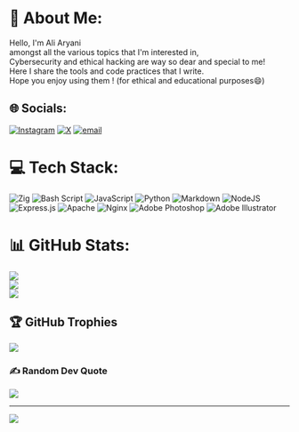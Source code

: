 # 💎 About Me:
Hello, I'm Ali Aryani<br>
amongst all the various topics that I'm interested in,<br>
Cybersecurity and ethical hacking are way so dear and special to me!<br>
Here I share the tools and code practices that I write.<br>
Hope you enjoy using them ! (for ethical and educational purposes😄)


## 🌐 Socials:
[![Instagram](https://img.shields.io/badge/Instagram-%23E4405F.svg?logo=Instagram&logoColor=white)](https://instagram.com/aliaryani.security) [![X](https://img.shields.io/badge/X-black.svg?logo=X&logoColor=white)](https://x.com/aliaryani_sec) [![email](https://img.shields.io/badge/Email-D14836?logo=gmail&logoColor=white)](mailto:lenesis@proton.me) 

# 💻 Tech Stack:
![Zig](https://img.shields.io/badge/Zig-%23F7A41D.svg?style=for-the-badge&logo=zig&logoColor=white) ![Bash Script](https://img.shields.io/badge/bash_script-%23121011.svg?style=for-the-badge&logo=gnu-bash&logoColor=white) ![JavaScript](https://img.shields.io/badge/javascript-%23323330.svg?style=for-the-badge&logo=javascript&logoColor=%23F7DF1E) ![Python](https://img.shields.io/badge/python-3670A0?style=for-the-badge&logo=python&logoColor=ffdd54) ![Markdown](https://img.shields.io/badge/markdown-%23000000.svg?style=for-the-badge&logo=markdown&logoColor=white) ![NodeJS](https://img.shields.io/badge/node.js-6DA55F?style=for-the-badge&logo=node.js&logoColor=white) ![Express.js](https://img.shields.io/badge/express.js-%23404d59.svg?style=for-the-badge&logo=express&logoColor=%2361DAFB) ![Apache](https://img.shields.io/badge/apache-%23D42029.svg?style=for-the-badge&logo=apache&logoColor=white) ![Nginx](https://img.shields.io/badge/nginx-%23009639.svg?style=for-the-badge&logo=nginx&logoColor=white) ![Adobe Photoshop](https://img.shields.io/badge/adobe%20photoshop-%2331A8FF.svg?style=for-the-badge&logo=adobe%20photoshop&logoColor=white) ![Adobe Illustrator](https://img.shields.io/badge/adobe%20illustrator-%23FF9A00.svg?style=for-the-badge&logo=adobe%20illustrator&logoColor=white)
# 📊 GitHub Stats:
![](https://github-readme-stats.vercel.app/api?username=aliaryani-security&theme=vue-dark&hide_border=false&include_all_commits=true&count_private=false)<br/>
![](https://nirzak-streak-stats.vercel.app/?user=aliaryani-security&theme=vue-dark&hide_border=false)<br/>
![](https://github-readme-stats.vercel.app/api/top-langs/?username=aliaryani-security&theme=vue-dark&hide_border=false&include_all_commits=true&count_private=false&layout=compact)

## 🏆 GitHub Trophies
![](https://github-profile-trophy.vercel.app/?username=aliaryani-security&theme=vue-dark&no-frame=false&no-bg=false&margin-w=4)

### ✍️ Random Dev Quote
![](https://quotes-github-readme.vercel.app/api?type=horizontal&theme=vue-dark)

---
[![](https://visitcount.itsvg.in/api?id=aliaryani-security&icon=7&color=3)](https://visitcount.itsvg.in)

<!-- Proudly created with GPRM ( https://gprm.itsvg.in ) -->
